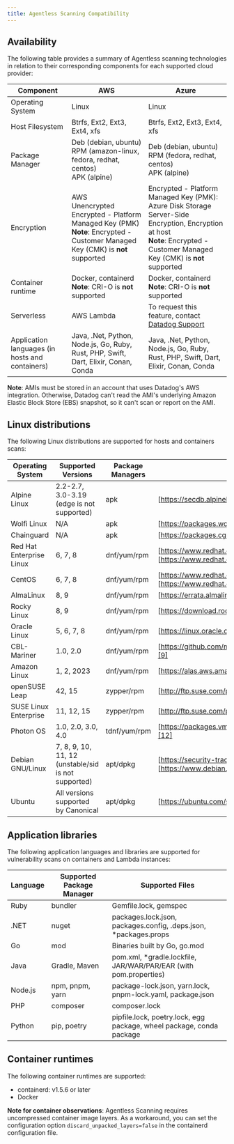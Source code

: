 ```yaml
---
title: Agentless Scanning Compatibility
---
```


## Availability

The following table provides a summary of Agentless scanning technologies in relation to their corresponding components for each supported cloud provider:

| Component                                       | AWS                                                                                                                                       | Azure                                                                                                                                                                             |
|-------------------------------------------------|-------------------------------------------------------------------------------------------------------------------------------------------|-----------------------------------------------------------------------------------------------------------------------------------------------------------------------------------|
| Operating System                                | Linux                                                                                                                                     | Linux                                                                                                                                                                             |
| Host Filesystem                                 | Btrfs, Ext2, Ext3, Ext4, xfs                                                                                                              | Btrfs, Ext2, Ext3, Ext4, xfs                                                                                                                                                      |
| Package Manager                                 | Deb (debian, ubuntu) <br> RPM (amazon-linux, fedora, redhat, centos) <br> APK (alpine)                                                    | Deb (debian, ubuntu) <br> RPM (fedora, redhat, centos) <br> APK (alpine)                                                                                                          |
| Encryption                                      | AWS </br> Unencrypted </br> Encrypted - Platform Managed Key (PMK) </br> **Note**: Encrypted - Customer Managed Key (CMK) is **not** supported | Encrypted - Platform Managed Key (PMK): Azure Disk Storage Server-Side Encryption, Encryption at host </br> **Note**: Encrypted - Customer Managed Key (CMK) is **not** supported |
| Container runtime                               | Docker, containerd </br> **Note**: CRI-O is **not** supported                                                                             | Docker, containerd </br> **Note**: CRI-O is **not** supported                                                                                                                     |
| Serverless                                      | AWS Lambda                                                                                                                                | To request this feature, contact [Datadog Support][16]                                                                                                                                                         |
| Application languages (in hosts and containers) | Java, .Net, Python, Node.js, Go, Ruby, Rust, PHP, Swift, Dart, Elixir, Conan, Conda                                                       | Java, .Net, Python, Node.js, Go, Ruby, Rust, PHP, Swift, Dart, Elixir, Conan, Conda                                                                                               |

**Note**: AMIs must be stored in an account that uses Datadog's AWS integration. Otherwise, Datadog can't read the AMI's underlying Amazon Elastic Block Store (EBS) snapshot, so it can't scan or report on the AMI.

## Linux distributions

The following Linux distributions are supported for hosts and containers scans:

| Operating System         | Supported Versions                                  | Package Managers | Security Advisories                                                                                       |
|--------------------------|-----------------------------------------------------|------------------|-----------------------------------------------------------------------------------------------------------|
| Alpine Linux             | 2.2-2.7, 3.0-3.19 (edge is not supported)           | apk              | [https://secdb.alpinelinux.org/][1]                                                                       |
| Wolfi Linux              | N/A                                                 | apk              | [https://packages.wolfi.dev/os/security.json][2]                                                          |
| Chainguard               | N/A                                                 | apk              | [https://packages.cgr.dev/chainguard/security.json][3]                                                    |
| Red Hat Enterprise Linux | 6, 7, 8                                             | dnf/yum/rpm      | [https://www.redhat.com/security/data/metrics/][4] and [https://www.redhat.com/security/data/oval/v2/][5] |
| CentOS                   | 6, 7, 8                                             | dnf/yum/rpm      | [https://www.redhat.com/security/data/metrics/][4] and [https://www.redhat.com/security/data/oval/v2/][5] |
| AlmaLinux                | 8, 9                                                | dnf/yum/rpm      | [https://errata.almalinux.org/][6]                                                                        |
| Rocky Linux              | 8, 9                                                | dnf/yum/rpm      | [https://download.rockylinux.org/pub/rocky/][7]                                                           |
| Oracle Linux             | 5, 6, 7, 8                                          | dnf/yum/rpm      | [https://linux.oracle.com/security/oval/][8]                                                              |
| CBL-Mariner              | 1.0, 2.0                                            | dnf/yum/rpm      | [https://github.com/microsoft/CBL-MarinerVulnerabilityData/][9]                                           |
| Amazon Linux             | 1, 2, 2023                                          | dnf/yum/rpm      | [https://alas.aws.amazon.com/][10]                                                                        |
| openSUSE Leap            | 42, 15                                              | zypper/rpm       | [http://ftp.suse.com/pub/projects/security/cvrf/][11]                                                     |
| SUSE Linux Enterprise    | 11, 12, 15                                          | zypper/rpm       | [http://ftp.suse.com/pub/projects/security/cvrf/][11]                                                     |
| Photon OS                | 1.0, 2.0, 3.0, 4.0                                  | tdnf/yum/rpm     | [https://packages.vmware.com/photon/photon_cve_metadata/][12]                                             |
| Debian GNU/Linux         | 7, 8, 9, 10, 11, 12 (unstable/sid is not supported) | apt/dpkg         | [https://security-tracker.debian.org/tracker/][13] and [https://www.debian.org/security/oval/][14]        |
| Ubuntu                   | All versions supported by Canonical                 | apt/dpkg         | [https://ubuntu.com/security/cve][15]                                                                     |

## Application libraries

The following application languages and libraries are supported for vulnerability scans on containers and Lambda instances:

| Language | Supported Package Manager | Supported Files                                                      |
|----------|---------------------------|----------------------------------------------------------------------|
| Ruby     | bundler                   | Gemfile.lock, gemspec                                                |
| .NET     | nuget                     | packages.lock.json, packages.config, .deps.json, *packages.props     |
| Go       | mod                       | Binaries built by Go, go.mod                                         |
| Java     | Gradle, Maven             | pom.xml, *gradle.lockfile, JAR/WAR/PAR/EAR (with pom.properties)     |
| Node.js  | npm, pnpm, yarn           | package-lock.json, yarn.lock, pnpm-lock.yaml, package.json           |
| PHP      | composer                  | composer.lock                                                        |
| Python   | pip, poetry               | pipfile.lock, poetry.lock, egg package, wheel package, conda package |

## Container runtimes

The following container runtimes are supported:

- containerd: v1.5.6 or later
- Docker

**Note for container observations**: Agentless Scanning requires uncompressed container image layers. As a workaround, you can set the configuration option `discard_unpacked_layers=false` in the containerd configuration file.

[1]: https://secdb.alpinelinux.org/
[2]: https://packages.wolfi.dev/os/security.json
[3]: https://packages.cgr.dev/chainguard/security.json
[4]: https://www.redhat.com/security/data/metrics/
[5]: https://www.redhat.com/security/data/oval/v2/
[6]: https://errata.almalinux.org/
[7]: https://download.rockylinux.org/pub/rocky/
[8]: https://linux.oracle.com/security/oval/
[9]: https://github.com/microsoft/CBL-MarinerVulnerabilityData/
[10]: https://alas.aws.amazon.com/
[11]: http://ftp.suse.com/pub/projects/security/cvrf/
[12]: https://packages.vmware.com/photon/photon_cve_metadata/
[13]: https://security-tracker.debian.org/tracker/
[14]: https://www.debian.org/security/oval/
[15]: https://ubuntu.com/security/cve
[16]: /help
